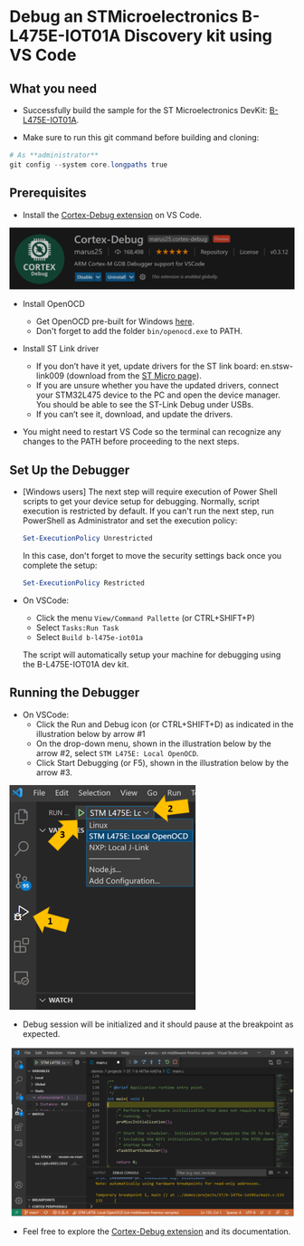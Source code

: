 # Debug an STMicroelectronics B-L475E-IOT01A Discovery kit using VS Code

## What you need

* Successfully build the sample for the ST Microelectronics DevKit: [B-L475E-IOT01A](https://www.st.com/en/evaluation-tools/b-l475e-iot01a.html).

* Make sure to run this git command before building and cloning:

 ```powershell
 # As **administrator** 
 git config --system core.longpaths true
```

## Prerequisites

* Install the [Cortex-Debug extension](https://marketplace.visualstudio.com/items?itemName=marus25.cortex-debug) on VS Code.

![VSCode Cortex Debug](media/cortex-debug.png)

* Install OpenOCD
    * Get OpenOCD pre-built for Windows [here](https://gnutoolchains.com/arm-eabi/openocd/).
    * Don't forget to add the folder `bin/openocd.exe` to PATH.
    
* Install ST Link driver

    * If you don’t have it yet, update drivers for the ST link board: en.stsw-link009 (download from the [ST Micro page](https://www.st.com/en/development-tools/stsw-link009.html)).
    * If you are unsure whether you have the updated drivers, connect your STM32L475 device to the PC and open the device manager. You should be able to see the ST-Link Debug under USBs.
    * If you can’t see it, download, and update the drivers.

* You might need to restart VS Code so the terminal can recognize any changes to the PATH before proceeding to the next steps.

## Set Up the Debugger

* [Windows users] The next step will require execution of Power Shell scripts to get your device setup for debugging. Normally, script execution is restricted by default. If you can't run the next step, run PowerShell as Administrator and set the execution policy:

    ```powershell
    Set-ExecutionPolicy Unrestricted
    ```

    In this case, don't forget to move the security settings back once you complete the setup:

    ```powershell
    Set-ExecutionPolicy Restricted
    ```

* On VSCode:
    * Click the menu `View/Command Pallette` (or CTRL+SHIFT+P)
    * Select `Tasks:Run Task`
    * Select `Build b-l475e-iot01a`

    The script will automatically setup your machine for debugging using the B-L475E-IOT01A dev kit. 

## Running the Debugger

* On VSCode:
    * Click the Run and Debug icon (or CTRL+SHIFT+D) as indicated in the illustration below by arrow #1
    * On the drop-down menu, shown in the illustration below by the arrow #2, select `STM L475E: Local OpenOCD`.
    * Click Start Debugging (or F5), shown in the illustration below by the arrow #3.

![VSCode Cortex Debug](media/VSCode.png)

* Debug session will be initialized and it should pause at the breakpoint as expected.

![VSCode Cortex Debug](media/VSCode-Debug.png)

* Feel free to explore the [Cortex-Debug extension](https://marketplace.visualstudio.com/items?itemName=marus25.cortex-debug) and its documentation. 
